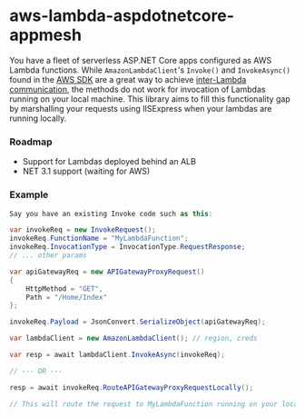 # aws-lambda-aspdotnetcore-appmesh

You have a fleet of serverless ASP.NET Core apps configured as AWS Lambda functions. While `AmazonLambdaClient`'s `Invoke()` and `InvokeAsync()` found in the [AWS SDK](https://docs.aws.amazon.com/sdkfornet/v3/apidocs/items/Lambda/MLambdaInvokeInvokeRequest.html) are a great way to achieve [inter-Lambda communication](https://docs.aws.amazon.com/lambda/latest/dg/lambda-invocation.html), the methods do not work for invocation of Lambdas running on your local machine. This library aims to fill this functionality gap by marshalling your requests using IISExpress when your lambdas are running locally.

### Roadmap
* Support for Lambdas deployed behind an ALB
* NET 3.1 support (waiting for AWS)

### Example

```csharp
Say you have an existing Invoke code such as this:

var invokeReq = new InvokeRequest();
invokeReq.FunctionName = "MyLambdaFunction";
invokeReq.InvocationType = InvocationType.RequestResponse;
// ... other params

var apiGatewayReq = new APIGatewayProxyRequest()
{
    HttpMethod = "GET",
    Path = "/Home/Index"
};

invokeReq.Payload = JsonConvert.SerializeObject(apiGatewayReq);

var lambdaClient = new AmazonLambdaClient(); // region, creds

var resp = await lambdaClient.InvokeAsync(invokeReq);

// --- OR ---

resp = await invokeReq.RouteAPIGatewayProxyRequestLocally();

// This will route the request to MyLambdaFunction running on your local machine
```
